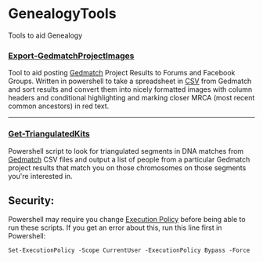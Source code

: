 ﻿# GenealogyTools
Tools to aid Genealogy


### [Export-GedmatchProjectImages](https://github.com/gsmitheidw/GenealogyTools/tree/main/Export-GetmatchProjectImages)

Tool to aid posting [Gedmatch](https://www.gedmatch.com) Project Results to Forums and Facebook Groups. Written in powershell to take a spreadsheet in [CSV](https://en.wikipedia.org/wiki/Comma-separated_values) from Gedmatch and sort results and convert them into nicely formatted images with column headers and conditional highlighting and marking closer MRCA (most recent common ancestors) in red text.

<hr>

### [Get-TriangulatedKits](https://github.com/gsmitheidw/GenealogyTools/blob/main/Get-TriangulatedKits/README.md)

Powershell script to look for triangulated segments in DNA matches from [Gedmatch](https://www.gedmatch.com) CSV files and output a list of people from a particular Gedmatch project results that match you on those chromosomes on those segments you're interested in.

## Security:

Powershell may require you change [Execution Policy](https://learn.microsoft.com/en-us/powershell/module/microsoft.powershell.core/about/about_execution_policies?view=powershell-7.4) before being able to run these scripts. If you get an error about this, run this line first in Powershell:

    Set-ExecutionPolicy -Scope CurrentUser -ExecutionPolicy Bypass -Force


